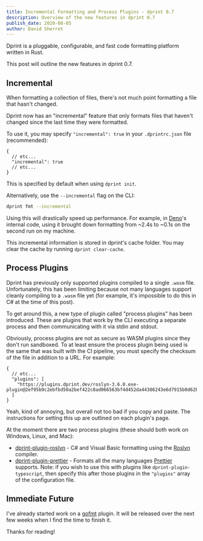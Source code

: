 ```yaml
---
title: Incremental Formatting and Process Plugins - dprint 0.7
description: Overview of the new features in dprint 0.7
publish_date: 2020-08-05
author: David Sherret
---
```


Dprint is a pluggable, configurable, and fast code formatting platform written in Rust.

This post will outline the new features in dprint 0.7.

## Incremental

When formatting a collection of files, there's not much point formatting a file that hasn't changed.

Dprint now has an "incremental" feature that only formats files that haven't changed since the last time they were formatted.

To use it, you may specify `"incremental": true` in your `.dprintrc.json` file (recommended):

```jsonc
{
  // etc...
  "incremental": true
  // etc...
}
```

This is specified by default when using `dprint init`.

Alternatively, use the `--incremental` flag on the CLI:

```bash
dprint fmt --incremental
```

Using this will drastically speed up performance. For example, in [Deno](https://github.com/denoland/deno)'s internal code, using it brought down formatting from ~2.4s to ~0.1s on the second run on my machine.

This incremental information is stored in dprint's cache folder. You may clear the cache by running `dprint clear-cache`.

## Process Plugins

Dprint has previously only supported plugins compiled to a single `.wasm` file. Unfortunately, this has been limiting because not many languages support cleanly compiling to a `.wasm` file yet (for example, it's impossible to do this in C# at the time of this post).

To get around this, a new type of plugin called "process plugins" has been introduced. These are plugins that work by the CLI executing a separate process and then communicating with it via stdin and stdout.

Obviously, process plugins are not as secure as WASM plugins since they don't run sandboxed. To at least ensure the process plugin being used is the same that was built with the CI pipeline, you must specify the checksum of the file in addition to a URL. For example:

```jsonc
{
  // etc...
  "plugins": [
    "https://plugins.dprint.dev/roslyn-3.6.0.exe-plugin@2ef95b9c2ebfbd50a2bef422c8ad066563bf4d452da44386243e6d7915b0d62b"
  ]
}
```

Yeah, kind of annoying, but overall not too bad if you copy and paste. The instructions for setting this up are outlined on each plugin's page.

At the moment there are two process plugins (these should both work on Windows, Linux, and Mac):

- [dprint-plugin-roslyn](https://github.com/dprint/dprint-plugin-roslyn) - C# and Visual Basic formatting using the [Roslyn](https://github.com/dotnet/roslyn) compiler.
- [dprint-plugin-prettier](https://github.com/dprint/dprint-plugin-prettier) - Formats all the many languages [Prettier](https://prettier.io) supports. Note: if you wish to use this with plugins like `dprint-plugin-typescript`, then specify this after those plugins in the `"plugins"` array of the configuration file.

## Immediate Future

I've already started work on a [gofmt](https://golang.org/cmd/gofmt/) plugin. It will be released over the next few weeks when I find the time to finish it.

Thanks for reading!

